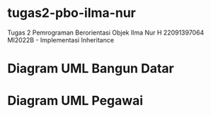 # tugas2-pbo-ilma-nur
Tugas 2 Pemrograman Berorientasi Objek Ilma Nur H 22091397064 MI2022B - Implementasi Inheritance

<h1>Diagram UML Bangun Datar</h1>

<h1>Diagram UML Pegawai</h1>
